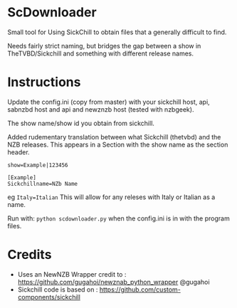 # ScDownloader

Small tool for Using SickChill to obtain files that a generally difficult to find.

Needs fairly strict naming, but bridges the gap between a show in TheTVBD/Sickchill and something with different release names.

# Instructions

Update the config.ini (copy from master) with your sickchill host, api, sabnzbd host and api and newznzb host (tested with nzbgeek).

The show name/show id you obtain from sickchill.

Added rudementary translation between what Sickchill (thetvbd) and the NZB releases.  This appears in a Section with the show name as the section header.

```[Shows]
show=Example|123456

[Example]
Sickchillname=NZb Name
```

eg
```Italy=Italian```
This will allow for any releses with Italy or Italian as a name.



Run with: 
```python scdownloader.py```
when the config.ini is in with the program files.


# Credits

* Uses an NewNZB Wrapper credit to : https://github.com/gugahoi/newznab_python_wrapper @gugahoi
* Sickchill code is based on : https://github.com/custom-components/sickchill 
